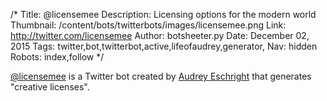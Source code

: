 /*
Title: @licensemee
Description: Licensing options for the modern world
Thumbnail: /content/bots/twitterbots/images/licensemee.png
Link: http://twitter.com/licensemee
Author: botsheeter.py
Date: December 02, 2015
Tags: twitter,bot,twitterbot,active,lifeofaudrey,generator,
Nav: hidden
Robots: index,follow
*/

[@licensemee](https://twitter.com/licensemee) is a Twitter bot created by [Audrey Eschright](https://twitter.com/http://lifeofaudrey.com/) that generates "creative licenses".
